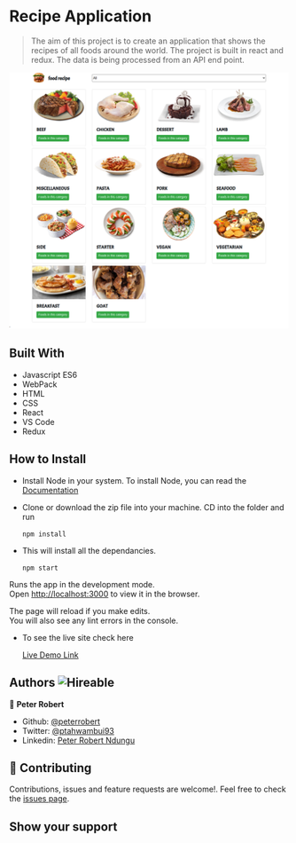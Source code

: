 # Recipe Application

> The aim of this project is to create an application that shows the recipes of all foods around the world. The project is built in react and redux. The data is being processed from an API end point.


![screenshot](recipe.png)


## Built With

- Javascript ES6
- WebPack
- HTML
- CSS
- React
- VS Code
- Redux


## How to Install

- Install Node in your system. To install Node, you can read the [Documentation](https://nodejs.org/en/download/package-manager/)
- Clone or download the zip file into your machine. CD into the folder and run

    ``` 
   npm install

    ``` 
- This will install all the dependancies.

  ``` 
  npm start

   ``` 

Runs the app in the development mode.\
Open [http://localhost:3000](http://localhost:3000) to view it in the browser.

The page will reload if you make edits.\
You will also see any lint errors in the console.


- To see the live site check here

   [Live Demo Link](https://frozen-citadel-40227.herokuapp.com/)


## Authors  ![Hireable](https://img.shields.io/badge/HIREABLE-YES-yellowgreen&?style=for-the-badge)

👤 **Peter Robert**

- Github: [@peterrobert](https://github.com/peterrobert)
- Twitter: [@ptahwambui93](https://twitter.com/Ptahwambui93)
- Linkedin: [Peter Robert Ndungu](https://www.linkedin.com/in/peter-rob-ndungu/)


## 🤝 Contributing

Contributions, issues and feature requests are welcome!. Feel free to check the [issues page](issues/).

## Show your support


